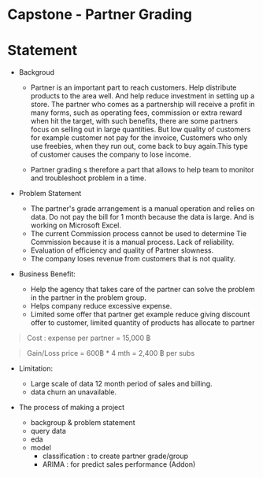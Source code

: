 # Capstone - Partner Grading

# Statement

- Backgroud
  * Partner is an important part to reach customers. Help distribute products to the area well. And help reduce investment in setting up a store. The partner who comes as a partnership will receive a profit in many forms, such as operating fees, commission or extra reward when hit the target, with such benefits, there are some partners focus on selling out in large quantities. But low quality of customers for example customer not pay for the invoice, Customers who only use freebies, when they run out, come back to buy again.This type of customer causes the company to lose income.

  * Partner grading s therefore a part that allows to help team to monitor and troubleshoot problem in a time.


- Problem Statement
  * The partner's grade arrangement is a manual operation and relies on data. Do not pay the bill for 1 month because the data is large. And is working on Microsoft Excel.
  * The current Commission process cannot be used to determine Tie Commission because it is a manual process. Lack of reliability.
  * Evaluation of efficiency and quality of Partner slowness.
  * The company loses revenue from customers that is not quality.

- Business Benefit:
  * Help the agency that takes care of the partner can solve the problem in the partner in the problem group.
  * Helps company reduce excessive expense.
  * Limited some offer that partner get example reduce giving discount offer to customer, limited quantity of products has allocate to partner

> Cost : expense per partner = 15,000 ฿

>Gain/Loss price = 600฿ * 4 mth = 2,400 ฿ per subs

- Limitation:
  * Large scale of data 12 month period of sales and billing.
  * data churn an unavailable.

- The process of making a project
  * backgroup & problem statement
  * query data
  * eda
  * model
    - classification : to create partner grade/group
    - ARIMA : for predict sales performance (Addon)
